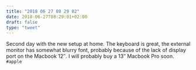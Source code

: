 ```yaml
---
title: "2018 06 27 08 29 02"
date: 2018-06-27T08:29:01+02:00
draft: false
type: "tweet"
---
```

Second day with the new setup at home. The keyboard is great, the external monitor has somewhat blurry font, probably because of the lack of display port on the Macbook 12″. I will probably buy a 13″ Macbook Pro soon. `#apple`
